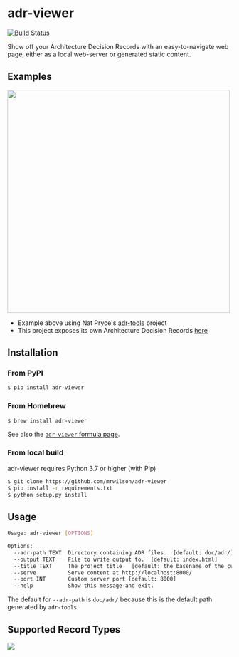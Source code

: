 # adr-viewer

[![Build Status](https://travis-ci.org/mrwilson/adr-viewer.svg?branch=master)](https://travis-ci.org/mrwilson/adr-viewer)

Show off your Architecture Decision Records with an easy-to-navigate web page, either as a local web-server or generated static content.

## Examples

<img src="images/example.png" height="500px"/>

* Example above using Nat Pryce's [adr-tools](https://github.com/npryce/adr-tools) project
* This project exposes its own Architecture Decision Records [here](https://mrwilson.github.io/adr-viewer/index.html)

## Installation

### From PyPI

```bash
$ pip install adr-viewer
```

### From Homebrew

```bash
$ brew install adr-viewer
```

See also the [`adr-viewer` formula page](https://formulae.brew.sh/formula/adr-viewer).

### From local build

adr-viewer requires Python 3.7 or higher (with Pip)

```bash
$ git clone https://github.com/mrwilson/adr-viewer
$ pip install -r requirements.txt
$ python setup.py install
```

## Usage

```bash
Usage: adr-viewer [OPTIONS]

Options:
  --adr-path TEXT  Directory containing ADR files.  [default: doc/adr/]
  --output TEXT    File to write output to.  [default: index.html]
  --title TEXT     The project title   [default: the basename of the current directory]
  --serve          Serve content at http://localhost:8000/
  --port INT       Custom server port [default: 8000]
  --help           Show this message and exit.
```

The default for `--adr-path` is `doc/adr/` because this is the default path generated by `adr-tools`.

## Supported Record Types

<img src="images/record_types.png"/>
